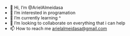 - 👋 Hi, I’m @ArielAlmeidasa
- 👀 I’m interested in programation
- 🌱 I’m currently learning ^
- 💞️ I’m looking to collaborate on everything that i can help
- 📫 How to reach me arielalmeidasa@gmail.com

<!---
ArielAlmeidasa/ArielAlmeidasa is a ✨ special ✨ repository because its `README.md` (this file) appears on your GitHub profile.
You can click the Preview link to take a look at your changes.
--->
